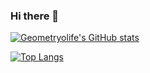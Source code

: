 ### Hi there 👋

<!--
**geometryolife/geometryolife** is a ✨ _special_ ✨ repository because its `README.md` (this file) appears on your GitHub profile.

Here are some ideas to get you started:

- 🔭 I’m currently working on ...
- 🌱 I’m currently learning ...
- 👯 I’m looking to collaborate on ...
- 🤔 I’m looking for help with ...
- 💬 Ask me about ...
- 📫 How to reach me: ...
- 😄 Pronouns: ...
- ⚡ Fun fact: ...
-->

[![Geometryolife's GitHub stats](https://github-readme-stats.vercel.app/api?username=geometryolife&show_icons=true&theme=dracula)](https://github.com/geometryolife)

[![Top Langs](https://github-readme-stats.vercel.app/api/top-langs/?username=geometryolife&theme=onedark)](https://github.com/geometryolife)
